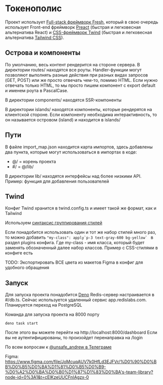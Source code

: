 # Токенополис

Проект использует [Full-stack фреймворк Fresh](https://fresh.deno.dev/), который в свою очередь использует Front-end фреймворк [Preact](https://preactjs.com/) (быстрая и легковесная альтернатива React) и [CSS-фреймворк Twind](https://twind.style/) (быстрая и легковесная альтернатива [Tailwind CSS](https://tailwindcss.com/)).

## Острова и компоненты

По умолчанию, весь контент рендерится на стороне сервера. В директории routes/ находятся все роуты. Handler-функции могут позволяют выполнять разные действия при разных видах запросов (GET, POST) или же просто отвечать чем-то, помимо HTML. Если нужно отвечать только HTML, то мы просто пишем компонент с export default и именем роута в PascalCase.

В директории components/ находятся SSR-компоненты

В директории islands/ находятся компоненты, которые рендерятся на клиентской стороне. Если компоненту необходима интерактивность, то он называется островом (island) и находится в islands/

## Пути

В файле import_map.json находится карта импортов, здесь добавлены два пункта, которые могут использоваться в импортах в коде:
- @/ = корень проекта
- #/ = @/lib/

В директории lib/ находятся интерфейсы над более низкими API. Пример: функция для добавления пользователей

## Twind

Конфиг Twind хранится в twind.config.ts и имеет такой же формат, как и Tailwind

Используем [синтаксис группирования стилей](https://twind.style/grouping-syntax)

Если понадобится использовать один и тот же набор стилей много раз, то можно добавить ``"my-class": apply`p-3 text-gray-600 bg-yellow` `` в раздел plugins конфига. Где my-class - имя класса, который будет заменять обозначенный далее набор классов. Пример с CSS-стилями в конфиге есть

TODO: Экспортировать ВСЕ цвета из макетов Figma в конфиг для удобного обращения

## Запуск 

Для запуска проекта понадобится [Deno](https://deno.land/)
Redis-сервер настраивается в #/db.ts. Сейчас используется удаленный сервис app.redislabs.com. Планируется переход на PostgreSQL

Команда для запуска проекта на 8000 порту
```
deno task start
```

После этого вы можете перейти на http://localhost:8000/dashboard
Если вы не аутентифицированы, то произойдет перенаправка на /login


По всем вопросам к [@unsafe_andrew в Телеграме](https://t.me/unsafe_andrew)

Figma: https://www.figma.com/file/JoMcuqAUV7k0HfLd3EJFVr/%D0%90%D0%BB%D0%B5%D0%BA%D1%81%D0%B5%D0%B9-%D0%A2%D0%BA%D0%B0%D1%87%D1%83%D0%BA's-team-library?node-id=0%3A1&t=cElKzeUUCFnIAgzx-0
